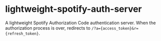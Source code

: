 # lightweight-spotify-auth-server
A lightweight Spotify Authorization Code authentication server.
When the authorization process is over, redirects to `/?a={access_token}&r={refresh_token}`.
